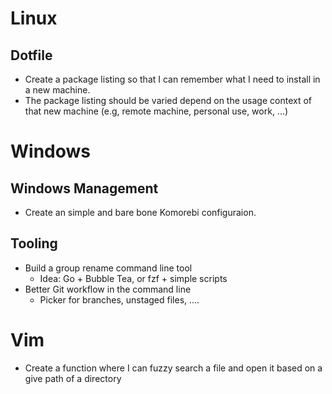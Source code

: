 # Linux

## Dotfile

- Create a package listing so that I can remember what I need to install in a 
new machine. 
- The package listing should be varied depend on the usage context of that new 
machine (e.g, remote machine, personal use, work, ...)

# Windows

## Windows Management

- Create an simple and bare bone Komorebi configuraion.

## Tooling

- Build a group rename command line tool
  - Idea: Go + Bubble Tea, or fzf + simple scripts
- Better Git workflow in the command line
  - Picker for branches, unstaged files, ....

# Vim

- Create a function where I can fuzzy search a file and open it based on a give 
path of a directory
